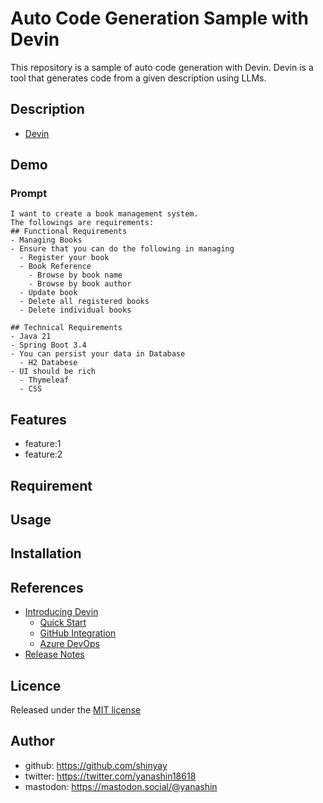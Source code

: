 # Auto Code Generation Sample with Devin

This repository is a sample of auto code generation with Devin.
Devin is a tool that generates code from a given description using LLMs.

## Description

- [Devin](https://app.devin.ai/)

## Demo

### Prompt

```
I want to create a book management system.
The followings are requirements:
## Functional Requirements
- Managing Books
- Ensure that you can do the following in managing
  - Register your book
  - Book Reference
    - Browse by book name
    - Browse by book author
  - Update book
  - Delete all registered books
  - Delete individual books

## Technical Requirements
- Java 21
- Spring Boot 3.4
- You can persist your data in Database
  - H2 Databese
- UI should be rich
  - Thymeleaf
  - CSS
```

## Features

- feature:1
- feature:2

## Requirement

## Usage

## Installation

## References

- [Introducing Devin](https://docs.devin.ai/get-started/devin-intro)
  - [Quick Start](https://docs.devin.ai/get-started/quickstart)
  - [GitHub Integration](https://docs.devin.ai/integrations/gh)
  - [Azure DevOps](https://docs.devin.ai/integrations/azure-devops)
- [Release Notes](https://docs.devin.ai/release-notes)

## Licence

Released under the [MIT license](https://gist.githubusercontent.com/shinyay/56e54ee4c0e22db8211e05e70a63247e/raw/f3ac65a05ed8c8ea70b653875ccac0c6dbc10ba1/LICENSE)

## Author

- github: <https://github.com/shinyay>
- twitter: <https://twitter.com/yanashin18618>
- mastodon: <https://mastodon.social/@yanashin>
